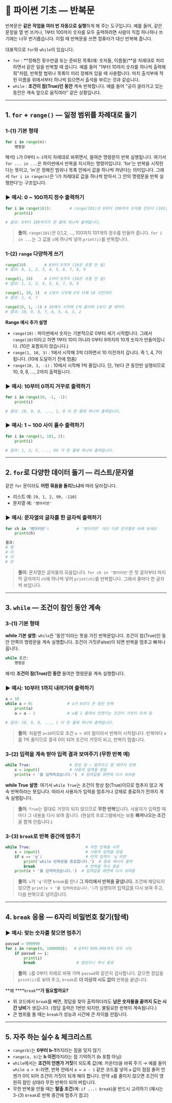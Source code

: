 # 🐣 파이썬 기초 — 반복문

반복문은 **같은 작업을 여러 번 자동으로 실행**하게 해 주는 도구입니다. 예를 들어, 같은 문장을 열 번 쓰거나, 1부터 100까지 숫자를 모두 출력하려면 사람이 직접 하나하나 쓰기에는 너무 번거롭습니다. 이럴 때 반복문을 쓰면 컴퓨터가 대신 반복해 줍니다.

대표적으로 `for`와 `while`이 있습니다.

- `for` : \*\*정해진 횟수만큼 또는 준비된 목록(예: 숫자들, 이름들)\*\*을 차례대로 처리하면서 같은 일을 반복할 때 씁니다. 예를 들어 "1부터 10까지 숫자를 하나씩 출력해 줘"처럼, 반복할 범위나 목록이 미리 정해져 있을 때 사용합니다. 마치 출석부에 적힌 이름을 위에서부터 하나씩 읽으면서 출석을 부르는 것과 같습니다.
- `while` : **조건이 참(True)인 동안** 계속 반복합니다. 예를 들어 "공이 굴러가고 있는 동안은 계속 앞으로 움직여라" 같은 상황입니다.

---

## 1. `for` + `range()` — 일정 범위를 차례대로 돌기

### 1-(1) 기본 형태

```python
for i in range(n):
    명령문
```

해석) `i`가 0부터 `n-1`까지 차례대로 바뀌면서, 들여쓴 명령문이 반복 실행됩니다. 여기서 `for ... in ...`은 파이썬에서 반복을 지시하는 명령어입니다. 'for'는 반복을 시작한다는 뜻이고, 'in'은 정해진 범위나 목록 안에서 값을 하나씩 꺼낸다는 의미입니다. 그래서 `for i in range(n)`은 'i가 차례대로 값을 하나씩 받아서 그 안의 명령문을 반복 실행한다'는 구조입니다.

### ▶ 예시: 0 \~ 100까지 정수 출력하기

```python
for i in range(101):        # range(101)은 0부터 100까지 숫자를 만든다 (101은 포함 안 됨)
    print(i)

# 결과: 0부터 100까지가 한 줄에 하나씩 출력됩니다.
```

> **풀이**: `range(101)`은 0,1,2, …, 100까지 101개의 정수를 만들어 줍니다. `for i in ...`는 그 값을 `i`에 하나씩 넣어 `print(i)`를 반복합니다.

### 1-(2) `range` 다양하게 쓰기

```python
range(10)        # 0부터 9까지 (10은 포함 안 됨)
# 결과: 0, 1, 2, 3, 4, 5, 6, 7, 8, 9

range(1, 10)     # 1부터 9까지 (10은 포함 안 됨)
# 결과: 1, 2, 3, 4, 5, 6, 7, 8, 9

range(1, 10, 3)  # 1에서 시작해 3씩 더해 10 이전까지
# 결과: 1, 4, 7

range(10, 1, -1) # 10에서 시작해 1씩 줄이며 1보다 클 때까지
# 결과: 10, 9, 8, 7, 6, 5, 4, 3, 2
```

**Range 예시 추가 설명**

- `range(10)` : 파이썬에서 숫자는 기본적으로 0부터 세기 시작합니다. 그래서 `range(10)`이라고 하면 1부터 10이 아니라 0부터 9까지의 10개 숫자가 만들어집니다. (10은 포함되지 않습니다.)
- `range(1, 10, 3)` : 1에서 시작해 3씩 더하면서 10 이전까지 갑니다. 즉 1, 4, 7이 됩니다. (10에 도달하기 전에 멈춤)
- `range(10, 1, -1)` : 10에서 시작해 1씩 줄입니다. 단, 1보다 큰 동안만 실행되므로 10, 9, 8, ..., 2까지 출력됩니다. 

### ▶ 예시: 10부터 0까지 거꾸로 출력하기

```python
for i in range(10, -1, -1):
    print(i)

# 결과: 10, 9, 8, ..., 1, 0 이 한 줄에 하나씩 출력됩니다.
```

### ▶ 예시: 1 \~ 100 사이 홀수 출력하기

```python
for i in range(1, 101, 2):
    print(i)

# 결과: 1, 3, 5, ..., 99 가 한 줄에 하나씩 출력됩니다.
```

---

## 2. `for`로 다양한 데이터 돌기 — 리스트/문자열

같은 `for` 문이라도 **어떤 묶음을 돌리느냐**에 따라 달라집니다.

- 리스트 예: `[0, 1, 2, 99, -110]`
- 문자열 예: `'병아리반'`

### ▶ 예시: 문자열의 글자를 한 글자씩 출력하기

```python
for ch in '병아리반':            # '병아리반' 대신 다른 문자열로 바꿔 보세요
    print(ch)

결과:
# 병
# 아
# 리
# 반
```

> **풀이**: 문자열은 글자들의 모음입니다. `for ch in '병아리반'`은 첫 글자부터 마지막 글자까지 `ch`에 하나씩 넣어 `print(ch)`를 반복합니다. 그래서 줄마다 한 글자씩 보입니다.

---

## 3. `while` — 조건이 참인 동안 계속

### 3-(1) 기본 형태

**while 기본 설명**: `while`은 '동안'이라는 뜻을 가진 반복문입니다. 조건이 참(True)인 동안 안쪽의 명령문을 계속 실행합니다. 조건이 거짓(False)이 되면 반복을 멈추고 빠져나옵니다.

```python
while 조건:
    명령문
```

해석) **조건이 참(True)인 동안** 들여쓴 명령문을 계속 실행합니다.

### ▶ 예시: 10부터 1까지 내려가며 출력하기

```python
a = 10
while a > 0:               # a가 0보다 큰 동안 반복
    print(a)
    a = a - 1              # a를 1 줄여서 언젠가는 조건이 거짓이 되게 함

# 결과: 10, 9, 8, ..., 1 이 한 줄에 하나씩 출력됩니다.
```

> **풀이**: 처음엔 `a=10`이므로 조건 `a > 0`이 참이라서 반복이 시작됩니다. 반복마다 `a`를 1씩 줄이므로 결국 0이 되어 조건이 거짓이 되고, 반복이 멈춥니다.

### 3-(2) 입력을 계속 받아 입력 결과 보여주기 (무한 반복 예)

```python
while True:                 # 항상 참 → 멈추라고 할 때까지 반복
    x = input()             # 사용자 입력을 받음
    print(x + '를 입력하셨습니다.')  # 입력값을 화면에 다시 보여줌
```

**while True 설명**: 여기서 `while True`는 조건이 항상 참(True)이므로 멈추지 않고 계속 반복하라는 뜻입니다. 따라서 사용자가 입력을 멈추거나 강제로 종료하기 전까지 계속 실행됩니다.

> **풀이**: `True`는 절대로 거짓이 되지 않으므로 **무한 반복**입니다. 사용자가 입력할 때마다 그 내용을 다시 보여 줍니다. (현실의 프로그램에서는 보통 **빠져나오는 조건**을 함께 만듭니다.)

### 3-(3) `break`로 반복 중간에 멈추기

```python
while True:                        # 무한 반복을 시작
    x = input()                    # 사용자 입력을 받음
    if x == 'q':                   # 만약 입력이 'q'라면
        print('while 반복문을 종료합니다.')  # 종료 메시지 출력
        break                      # 반복을 즉시 종료
    print(x + '를 입력하셨습니다.')  # 입력값을 화면에 다시 보여줌
```

> **풀이**: `x`가 `'q'`이면 `break`를 만나 **그 자리에서 반복을 끝냅니다.** 조건에 해당되지 않으면 `print(x + '를 입력하셨습니다.')`가 실행되어 입력값을 다시 보여 주고, 다음 반복으로 넘어갑니다.

---

## 4. `break` 응용 — 6자리 비밀번호 찾기(탐색)

### ▶ 예시: 맞는 숫자를 찾으면 멈추기

```python
passwd = 999999
for i in range(0, 1000000):   # 0부터 999,999까지 모두 시도
    if passwd == i:
        print(i)
        break                  # 찾았으니 즉시 종료
```

> **풀이**: `i`를 0부터 차례로 바꿔 가며 `passwd`와 같은지 검사합니다. 같으면 정답을 `print(i)`로 보여 주고, `break`로 **더 이상의 시도 없이** 반복을 끝냅니다.

\*\*왜 \*\*\*\*`break`\*\***가 필요할까요?**

- 위 코드에서 `break`를 빼면, 정답을 찾아 출력하더라도 **남은 숫자들을 끝까지 도는 시간 낭비**가 생깁니다. (정답 출력은 1번만 되지만, 불필요한 반복이 계속됩니다.)
- 큰 범위를 돌 때는 `break`가 성능과 시간에 큰 차이를 만듭니다.

---

## 5. 자주 하는 실수 & 체크리스트

- `range(b)`는 **0부터 b-1**까지라는 점을 잊지 않기
- `range(a, b)`는 **b 이전**까지라는 점 기억하기 (b 포함 아님)
- `while`에서는 **조건이 언젠가 거짓**이 되도록 값(예: 카운터)을 바꿔 주기 → 예를 들어 `while a > 0:`라면, 반복 안에서 `a = a - 1` 같은 코드를 넣어 `a` 값이 점점 줄어 언젠가 0이 되어 조건이 거짓이 되게 해야 합니다. 만약 `a`를 줄이지 않으면 조건이 영원히 참인 상태라 무한 반복이 되어 버립니다.
- 무한 반복을 만들 때는 **탈출 조건**(예: `if ...: break`)을 반드시 고려하기 (예시는 3-(3) `break`로 반복 중간에 멈추기 참고)
